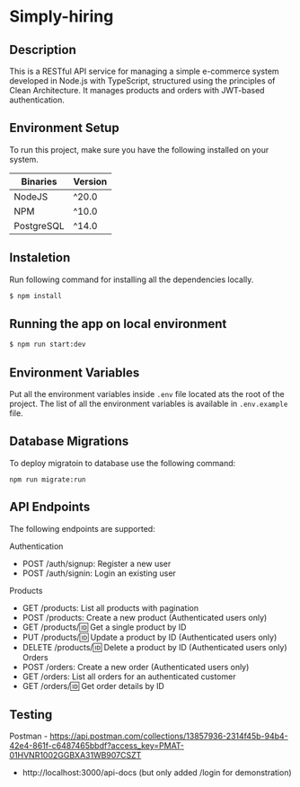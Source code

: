 # Simply-hiring

## Description

This is a RESTful API service for managing a simple e-commerce system developed in Node.js with TypeScript, structured using the principles of Clean Architecture. It manages products and orders with JWT-based authentication.


## Environment Setup
To run this project, make sure you have the following installed on your system.

Binaries      | Version
------------- | -------------
NodeJS        |  ^20.0
NPM           | ^10.0
PostgreSQL    | ^14.0


## Instaletion

Run following command for installing all the dependencies locally.

```bash
$ npm install
```

## Running the app on local environment
```bash
$ npm run start:dev
```

## Environment Variables
Put all the environment variables inside `.env` file located ats the root of the project. The list of all the environment variables is available in `.env.example` file. 



## Database Migrations
To deploy migratoin to database use the following command:

```
npm run migrate:run 
```

## API Endpoints
The following endpoints are supported:


Authentication
- POST /auth/signup: Register a new user
- POST /auth/signin: Login an existing user

Products
- GET /products: List all products with pagination
- POST /products: Create a new product (Authenticated users only)
- GET /products/:id: Get a single product by ID
- PUT /products/:id: Update a product by ID (Authenticated users only)
- DELETE /products/:id: Delete a product by ID (Authenticated users only)
Orders
- POST /orders: Create a new order (Authenticated users only)
- GET /orders: List all orders for an authenticated customer
- GET /orders/:id: Get order details by ID

## Testing
Postman - https://api.postman.com/collections/13857936-2314f45b-94b4-42e4-861f-c6487465bbdf?access_key=PMAT-01HVNR1002GGBXA31WB907CSZT
- http://localhost:3000/api-docs (but only added /login for demonstration)
